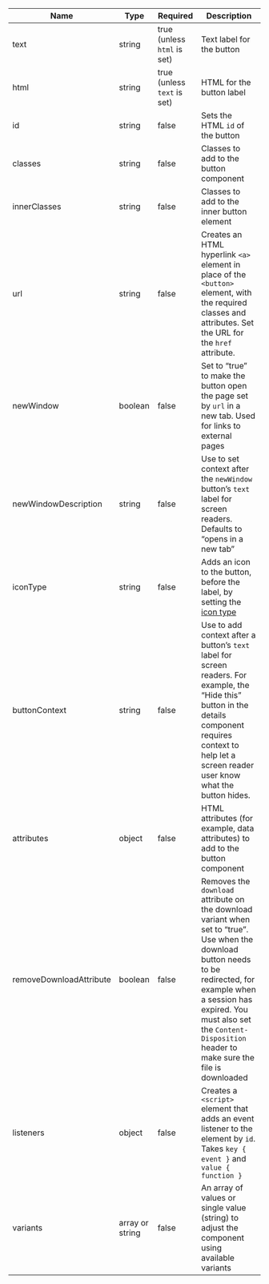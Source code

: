 | Name                    | Type            | Required                    | Description                                                                                                                                                                                                                                                      |
| ----------------------- | --------------- | --------------------------- | ---------------------------------------------------------------------------------------------------------------------------------------------------------------------------------------------------------------------------------------------------------------- |
| text                    | string          | true (unless `html` is set) | Text label for the button                                                                                                                                                                                                                                        |
| html                    | string          | true (unless `text` is set) | HTML for the button label                                                                                                                                                                                                                                        |
| id                      | string          | false                       | Sets the HTML `id` of the button                                                                                                                                                                                                                                 |
| classes                 | string          | false                       | Classes to add to the button component                                                                                                                                                                                                                           |
| innerClasses            | string          | false                       | Classes to add to the inner button element                                                                                                                                                                                                                       |
| url                     | string          | false                       | Creates an HTML hyperlink `<a>` element in place of the `<button>` element, with the required classes and attributes. Set the URL for the `href` attribute.                                                                                                      |
| newWindow               | boolean         | false                       | Set to “true” to make the button open the page set by `url` in a new tab. Used for links to external pages                                                                                                                                                       |
| newWindowDescription    | string          | false                       | Use to set context after the `newWindow` button’s `text` label for screen readers. Defaults to “opens in a new tab”                                                                                                                                              |
| iconType                | string          | false                       | Adds an icon to the button, before the label, by setting the [icon type](/foundations/icons#icon-type)                                                                                                                                                           |
| buttonContext           | string          | false                       | Use to add context after a button’s `text` label for screen readers. For example, the “Hide this” button in the details component requires context to help let a screen reader user know what the button hides.                                                  |
| attributes              | object          | false                       | HTML attributes (for example, data attributes) to add to the button component                                                                                                                                                                                    |
| removeDownloadAttribute | boolean         | false                       | Removes the `download` attribute on the download variant when set to “true”. Use when the download button needs to be redirected, for example when a session has expired. You must also set the `Content-Disposition` header to make sure the file is downloaded |
| listeners               | object          | false                       | Creates a `<script>` element that adds an event listener to the element by `id`. Takes `key { event }` and `value { function }`                                                                                                                                  |
| variants                | array or string | false                       | An array of values or single value (string) to adjust the component using available variants                                                                                                                                                                     |
